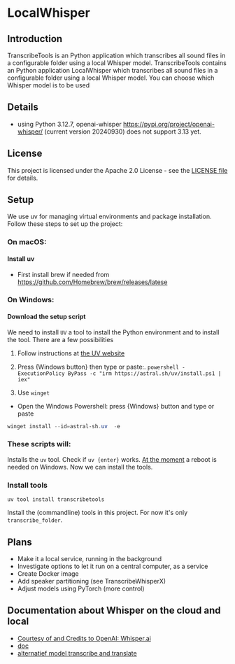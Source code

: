 # LocalWhisper

## Introduction
TranscribeTools is an Python application which transcribes all 
sound files in a configurable folder using a local Whisper model. 
TranscribeTools contains an Python application LocalWhisper
which transcribes all sound files in a configurable folder using a local Whisper model. 
You can choose which Whisper model is to be used 

## Details
 - using Python 3.12.7, openai-whisper https://pypi.org/project/openai-whisper/ (current version 20240930) 
does not support 3.13 yet.

## License
This project is licensed under the Apache 2.0 License - see the [LICENSE file](LICENSE) for details.

## Setup
We use uv for managing virtual environments and package installation. Follow these steps to set up the project:

### On macOS:
#### Install uv
- First install brew if needed from https://github.com/Homebrew/brew/releases/latese

### On Windows:
#### Download the setup script
We need to install `UV` a tool to install the Python environment and to 
install the tool. There are a few possibilities

1. Follow instructions at  [the UV website](https://docs.astral.sh/uv/getting-started/installation/#__tabbed_1_2)

2. Press {Windows button} then type or paste:. 
```powershell -ExecutionPolicy ByPass -c "irm https://astral.sh/uv/install.ps1 | iex"```

3. Use `winget`
- Open the Windows Powershell: press {Windows} button and type or paste
```Powershell
winget install --id=astral-sh.uv  -e
```

### These scripts will:

Installs the `uv` tool. Check if `uv {enter}` works. [At the moment](https://github.com/astral-sh/uv/issues/10014) a reboot is needed on Windows.
Now we can install the tools.

### Install tools

```uv tool install transcribetools```

Install the (commandline) tools in this project. For now 
it's only `transcribe_folder`.

## Plans
- Make it a local service, running in the background
- Investigate options to let it run on a central computer, as a service
- Create Docker image
- Add speaker partitioning (see TranscribeWhisperX)
- Adjust models using PyTorch (more control)

## Documentation about Whisper on the cloud and local
- [Courtesy of and Credits to OpenAI: Whisper.ai](https://github.com/openai/whisper/blob/main/README.md)
- [doc](https://pypi.org/project/openai-whisper/)
- [alternatief model transcribe and translate](https://huggingface.co/facebook/seamless-m4t-v2-large)